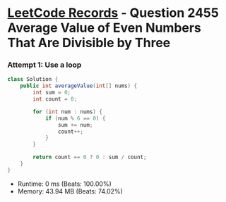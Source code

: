 # [LeetCode Records](../../README.md) - Question 2455 Average Value of Even Numbers That Are Divisible by Three

### Attempt 1: Use a loop
```java
class Solution {
    public int averageValue(int[] nums) {
        int sum = 0;
        int count = 0;

        for (int num : nums) {
            if (num % 6 == 0) {
                sum += num;
                count++;
            }
        }

        return count == 0 ? 0 : sum / count;
    }
}
```
- Runtime: 0 ms (Beats: 100.00%)
- Memory: 43.94 MB (Beats: 74.02%)

<br>
